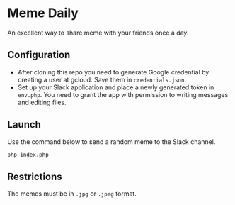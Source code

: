 # Meme Daily
An excellent way to share meme with your friends once a day.

## Configuration

- After cloning this repo you need to generate Google credential by creating a user at gcloud. Save them in ```credentials.json```.
- Set up your Slack application and place a newly generated token in ```env.php```. You need to grant the app with permission to writing messages and editing files.

## Launch
Use the command below to send a random meme to the Slack channel.
```bash
php index.php
```

## Restrictions
The memes must be in ```.jpg``` or ```.jpeg``` format.
